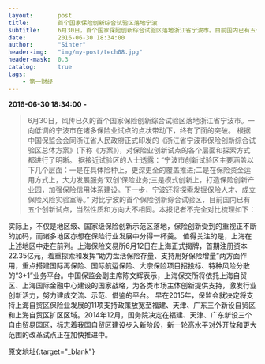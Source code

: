 ```yaml
---
layout:       post
title:        首个国家保险创新综合试验区落地宁波
subtitle:     6月30日，首个国家保险创新综合试验区落地浙江省宁波市。目前国内已有五个创新试点，当然性质和方向大不相同。
date:         2016-06-30 18:34:00
author:       "Sinter"
header-img:   "img/my-post/tech08.jpg"
header-mask:  0.3
catalog:      true
tags:
    - 第一财经
---
```


**2016-06-30 18:34:00**  **-**

> 6月30日，风传已久的首个国家保险创新综合试验区落地浙江省宁波市。一向低调的宁波市在诸多保险业试点的点状带动下，终有了面的突破。
根据中国保监会会同浙江省人民政府正式印发的《浙江省宁波市保险创新综合试验区总体方案》(下称《方案》)，对保险业创新试点的各个层面和探索方式都进行了明晰。
据接近试验区的人士透露：“宁波市创新试验区主要涵盖以下几个层面：一是在具体险种上，更深更全的覆盖推进;二是在保险资金运用方式上，大力发展服务‘双创’保险业务;三是模式创新上，打造保险创新产业园，加强保险信用体系建设。下一步，宁波还将探索发掘保险人才、成立保险风险实验室等。”
对比宁波的首个保险创新综合试验区，目前国内已有五个创新试点，当然性质和方向大不相同。本报记者不完全对比梳理如下：

实际上，不仅是地区级、国家级保险创新示范区落地，保险创新受到的重视正不断的加码，而诸多地区亦想在保险行业发展中分得一杯羹。
值得关注的是，上海在上述地区中走在前列。上海保险交易所6月12日在上海正式揭牌，首期注册资本22.35亿元，着重探索和发挥“助力盘活保险存量、支持用好保险增量”两方面作用，重点搭建国际再保险、国际航运保险、大宗保险项目招投标、特种风险分散的“3+1”业务平台。中国保监会副主席陈文辉表示，上海保交所将依托上海自贸区、上海国际金融中心建设的国家战略，为各类市场主体创新提供支持，激发行业创新活力，努力建成交流、示范、借鉴的平台。
早在2015年，保监会就决定将支持上海自贸区保险业发展的11项支持政策放宽至福建、天津、广东三个新设自贸区和上海自贸区扩区区域。2014年12月，国务院决定在福建、天津、广东新设三个自由贸易园区，标志着我国自贸区建设步入新阶段，新一轮高水平对外开放和更大范围的改革试点正在加快推进中。


[原文地址](http://www.yicai.com/news/5036224.html){:target="_blank"}


